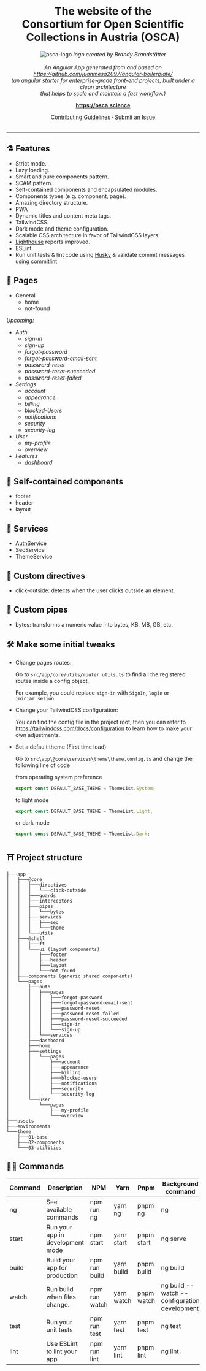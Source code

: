 <h1 align="center">The website of the<br/> Consortium for Open Scientific Collections in Austria (OSCA)</h1>

<p align="center">
  <img src="https://avatars.githubusercontent.com/u/101812212?s=200&v=4" alt="osca-logo" />
  <i>logo created by Brandy Brandstätter</i>
  <br><br>
  <i>An Angular App generated from and based on <a href="https://github.com/juanmesa2097/angular-boilerplate/">https://github.com/juanmesa2097/angular-boilerplate/</a>    <br/>
    (an angular starter for enterprise-grade front-end projects, built under a clean architecture 
    <br> that helps to scale and maintain a fast workflow.)</i>
  <br>
</p>

<p align="center">
  <a href="https://osca.science"><strong>https://osca.science</strong></a>
  <br>
</p>

<p align="center">
  <a href="CONTRIBUTING.md">Contributing Guidelines</a>
  ·
  <a href="https://github.com/Open-Scientific-Collections-Austria/osca-website/issues">Submit an Issue</a>
  <br>
  <br>
</p>
<hr>

## ⚗️ Features

- Strict mode.
- Lazy loading.
- Smart and pure components pattern.
- SCAM pattern.
- Self-contained components and encapsulated modules.
- Components types (e.g. component, page).
- Amazing directory structure.
- PWA
- Dynamic titles and content meta tags.
- TailwindCSS.
- Dark mode and theme configuration.
- Scalable CSS architecture in favor of TailwindCSS layers.
- [Lighthouse](https://developers.google.com/web/tools/lighthouse) reports improved.
- ESLint.
- Run unit tests & lint code using [Husky](https://github.com/typicode/husky) & validate commit messages using [commitlint](https://github.com/conventional-changelog/commitlint)

## 📄 Pages

- General
  - home
  - not-found

<i>Upcoming:
- Auth
  - sign-in
  - sign-up
  - forgot-password
  - forgot-password-email-sent
  - password-reset
  - password-reset-succeeded
  - password-reset-failed
- Settings
  - account
  - appearance
  - billing
  - blocked-Users
  - notifications
  - security
  - security-log
- User
  - my-profile
  - overview
- Features
  - dashboard
</i>
  
## 🧱 Self-contained components

- footer
- header
- layout

## 📡 Services

- AuthService
- SeoService
- ThemeService

## 📛 Custom directives

- click-outside: detects when the user clicks outside an element.

## 🧪 Custom pipes

- bytes: transforms a numeric value into bytes, KB, MB, GB, etc.

## 🛠️ Make some initial tweaks

- Change pages routes:

  Go to `src/app/core/utils/router.utils.ts` to find all the registered routes inside a config object.

  For example, you could replace `sign-in` with `SignIn`, `login` or `iniciar_sesion`

- Change your TailwindCSS configuration:

  You can find the config file in the project root, then you can refer to https://tailwindcss.com/docs/configuration to learn how to make your own adjustments.

- Set a default theme (First time load)

  Go to `src\app\@core\services\theme\theme.config.ts` and change the following line of code

  from operating system preference

  ```ts
  export const DEFAULT_BASE_THEME = ThemeList.System;
  ```

  to light mode

  ```ts
  export const DEFAULT_BASE_THEME = ThemeList.Light;
  ```

  or dark mode

  ```ts
  export const DEFAULT_BASE_THEME = ThemeList.Dark;
  ```

## ⛩️ Project structure

```console
├───app
│   ├───@core
│   │   ├───directives
│   │   │   └───click-outside
│   │   ├───guards
│   │   ├───interceptors
│   │   ├───pipes
│   │   │   └───bytes
│   │   ├───services
│   │   │   ├───seo
│   │   │   └───theme
│   │   └───utils
│   ├───@shell
│   │   ├───ft
│   │   └───ui (layout components)
│   │       ├───footer
│   │       ├───header
│   │       ├───layout
│   │       └───not-found
│   ├───components (generic shared components)
│   └───pages
│       ├───auth
│       │   ├───pages
│       │   │   ├───forgot-password
│       │   │   ├───forgot-password-email-sent
│       │   │   ├───password-reset
│       │   │   ├───password-reset-failed
│       │   │   ├───password-reset-succeeded
│       │   │   ├───sign-in
│       │   │   └───sign-up
│       │   └───services
│       ├───dashboard
│       ├───home
│       ├───settings
│       │   └───pages
│       │       ├───account
│       │       ├───appearance
│       │       ├───billing
│       │       ├───blocked-users
│       │       ├───notifications
│       │       ├───security
│       │       └───security-log
│       └───user
│           └───pages
│               ├───my-profile
│               └───overview
├───assets
├───environments
└───theme
    ├───01-base
    ├───02-components
    └───03-utilities
```

## 🧙‍♂️ Commands

| Command | Description                      | NPM           | Yarn       | Pnpm       | Background command                           |
| ------- | -------------------------------- | ------------- | ---------- | ---------- | -------------------------------------------- |
| ng      | See available commands           | npm run ng    | yarn ng    | pnpm ng    | ng                                           |
| start   | Run your app in development mode | npm start     | yarn start | pnpm start | ng serve                                     |
| build   | Build your app for production    | npm run build | yarn build | pnpm build | ng build                                     |
| watch   | Run build when files change.     | npm run watch | yarn watch | pnpm watch | ng build --watch --configuration development |
| test    | Run your unit tests              | npm run test  | yarn test  | pnpm test  | ng test                                      |
| lint    | Use ESLint to lint your app      | npm run lint  | yarn lint  | pnpm lint  | ng lint                                      |
